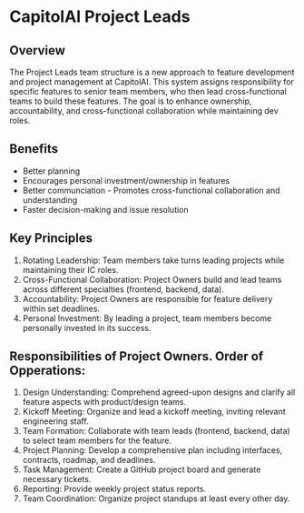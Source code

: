 # CapitolAI Project Leads

## Overview

The Project Leads team structure is a new approach to feature development and project management at CapitolAI. This system assigns responsibility for specific features to senior team members, who then lead cross-functional teams to build these features. The goal is to enhance ownership, accountability, and cross-functional collaboration while maintaining dev roles.

## Benefits

- Better planning
- Encourages personal investment/ownership in features
- Better communciation - Promotes cross-functional collaboration and understanding
- Faster decision-making and issue resolution

## Key Principles

1. Rotating Leadership: Team members take turns leading projects while maintaining their IC roles.
2. Cross-Functional Collaboration: Project Owners build and lead teams across different specialties (frontend, backend, data).
3. Accountability: Project Owners are responsible for feature delivery within set deadlines.
4. Personal Investment: By leading a project, team members become personally invested in its success.

## Responsibilities of Project Owners. Order of Opperations:

1. Design Understanding: Comprehend agreed-upon designs and clarify all feature aspects with product/design teams.
2. Kickoff Meeting: Organize and lead a kickoff meeting, inviting relevant engineering staff.
3. Team Formation: Collaborate with team leads (frontend, backend, data) to select team members for the feature.
4. Project Planning: Develop a comprehensive plan including interfaces, contracts, roadmap, and deadlines.
5. Task Management: Create a GitHub project board and generate necessary tickets.
6. Reporting: Provide weekly project status reports.
7. Team Coordination: Organize project standups at least every other day.



